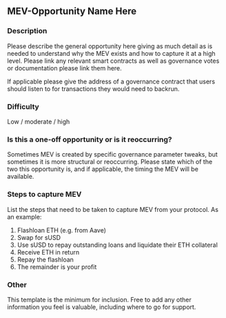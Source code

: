 ## MEV-Opportunity Name Here

### Description

Please describe the general opportunity here giving as much detail as is needed to understand why the MEV exists and how to capture it at a high level. Please link any relevant smart contracts as well as governance votes or documentation please link them here.

If applicable please give the address of a governance contract that users should listen to for transactions they would need to backrun.

### Difficulty

Low / moderate / high

### Is this a one-off opportunity or is it reoccurring?

Sometimes MEV is created by specific governance parameter tweaks, but sometimes it is more structural or reoccurring. Please state which of the two this opportunity is, and if applicable, the timing the MEV will be available.

### Steps to capture MEV

List the steps that need to be taken to capture MEV from your protocol. As an example:

1. Flashloan ETH (e.g. from Aave)
2. Swap for sUSD
3. Use sUSD to repay outstanding loans and liquidate their ETH collateral
4. Receive ETH in return
5. Repay the flashloan
6. The remainder is your profit

### Other

This template is the minimum for inclusion. Free to add any other information you feel is valuable, including where to go for support.
